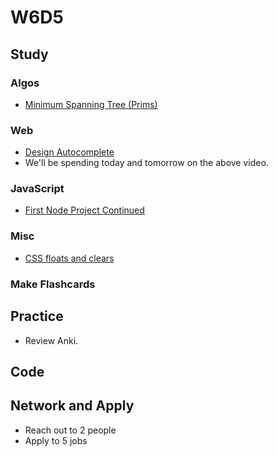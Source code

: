 # W6D5

## Study

### Algos 
- [Minimum Spanning Tree (Prims)](https://www.geeksforgeeks.org/greedy-algorithms-set-5-prims-minimum-spanning-tree-mst-2/)

### Web
- [Design Autocomplete](https://www.youtube.com/watch?v=us0qySiUsGU)
- We'll be spending today and tomorrow on the above video.

### JavaScript
- [First Node Project Continued](https://github.com/Pklong/github-grabber)

### Misc
- [CSS floats and clears](https://css-tricks.com/all-about-floats/)

### Make Flashcards

## Practice

- Review Anki. 

## Code 

## Network and Apply 

- Reach out to 2 people
- Apply to 5 jobs 
